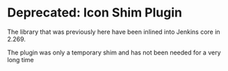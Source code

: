 # Deprecated: Icon Shim Plugin

The library that was previously here have been inlined into Jenkins core in 2.269.

The plugin was only a temporary shim and has not been needed for a very long time
